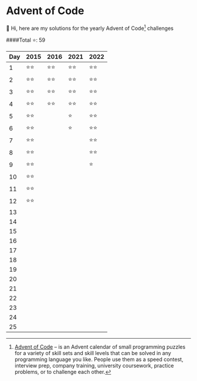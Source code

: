 # Advent of Code
👋 Hi, here are my solutions for the yearly Advent of Code[^aoc] challenges

####Total ⭐️: 59

| Day | 2015 | 2016 | 2021 | 2022 |
| ---| ---| ---| ---| --- |
| 1 | ⭐️⭐️ | ⭐️⭐️ | ⭐️⭐️ | ⭐️⭐️ |
| 2 | ⭐️⭐️ | ⭐️⭐️ | ⭐️⭐️ | ⭐️⭐️ |
| 3 | ⭐️⭐️ | ⭐️⭐️ | ⭐️⭐️ | ⭐️⭐️ |
| 4 | ⭐️⭐️ | ⭐️⭐️ | ⭐️⭐️ | ⭐️⭐️ |
| 5 | ⭐️⭐️ |  | ⭐️ | ⭐️⭐️ |
| 6 | ⭐️⭐️ |  | ⭐️ | ⭐️⭐️ |
| 7 | ⭐️⭐️ |  |  | ⭐️⭐️ |
| 8 | ⭐️⭐️ |  |  | ⭐️⭐️ |
| 9 | ⭐️⭐️ |  |  | ⭐️ |
| 10 | ⭐️⭐️ |  |  |  |
| 11 | ⭐️⭐️ |  |  |  |
| 12 | ⭐️⭐️ |  |  |  |
| 13 |  |  |  |  |
| 14 |  |  |  |  |
| 15 |  |  |  |  |
| 16 |  |  |  |  |
| 17 |  |  |  |  |
| 18 |  |  |  |  |
| 19 |  |  |  |  |
| 20 |  |  |  |  |
| 21 |  |  |  |  |
| 22 |  |  |  |  |
| 23 |  |  |  |  |
| 24 |  |  |  |  |
| 25 |  |  |  |  |

[^aoc]: [Advent of Code][aoc] – is an Advent calendar of small programming puzzles for a variety of skill sets and skill levels that can be solved in any programming language you like. People use them as a speed contest, interview prep, company training, university coursework, practice problems, or to challenge each other.

[aoc]: https://adventofcode.com
